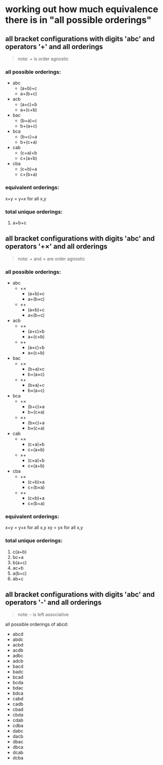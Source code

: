 # working out how much equivalence there is in "all possible orderings"

## all bracket configurations with digits 'abc' and operators '+' and all orderings
> note: + is order agnostic

### all possible orderings:
- abc
    - (a+b)+c
    - a+(b+c)
- acb
    - (a+c)+b
    - a+(c+b)
- bac
    - (b+a)+c
    - b+(a+c)
- bca
    - (b+c)+a
    - b+(c+a)
- cab
    - (c+a)+b
    - c+(a+b)
- cba
    - (c+b)+a
    - c+(b+a)

### equivalent orderings:

x+y = y+x for all x,y

### total unique orderings:

1. a+b+c

## all bracket configurations with digits 'abc' and operators '+×' and all orderings
> note: + and × are order agnostic

### all possible orderings:

- abc
    - +×
        - (a+b)×c
        - a+(b×c)
    - ×+
        - (a×b)+c
        - a×(b+c)
- acb
    - +×
        - (a+c)×b
        - a+(c×b)
    - ×+
        - (a×c)+b
        - a×(c+b)
- bac
    - +×
        - (b+a)×c
        - b+(a×c)
    - ×+
        - (b×a)+c
        - b×(a+c)
- bca
    - +×
        - (b+c)×a
        - b+(c×a)
    - ×+
        - (b×c)+a
        - b×(c+a)
- cab
    - +×
        - (c+a)×b
        - c+(a×b)
    - ×+
        - (c×a)+b
        - c×(a+b)
- cba
    - +×
        - (c+b)×a
        - c+(b×a)
    - ×+
        - (c×b)+a
        - c×(b+a)

### equivalent orderings:

x+y = y+x for all x,y
xy = yx for all x,y

### total unique orderings:

1) c(a+b)
2) bc+a
3) b(a+c)
4) ac+b
5) a(b+c)
6) ab+c

## all bracket configurations with digits 'abc' and operators '-' and all orderings
> note: - is left associative















all possible orderings of abcd:
- abcd
- abdc
- acbd
- acdb
- adbc
- adcb
- bacd
- badc
- bcad
- bcda
- bdac
- bdca
- cabd
- cadb
- cbad
- cbda
- cdab
- cdba
- dabc
- dacb
- dbac
- dbca
- dcab
- dcba
